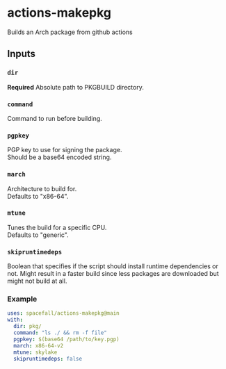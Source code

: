 # actions-makepkg

Builds an Arch package from github actions

## Inputs

### `dir`

**Required** 
Absolute path to PKGBUILD directory.

### `command`

Command to run before building.

### `pgpkey`

PGP key to use for signing the package.  
Should be a base64 encoded string.

### `march`

Architecture to build for.  
Defaults to "x86-64".

### `mtune`

Tunes the build for a specific CPU.  
Defaults to "generic".

### `skipruntimedeps`

Boolean that specifies if the script should install runtime dependencies or not.
Might result in a faster build since less packages are downloaded but might not build at all.

### Example
 ```yml
 uses: spacefall/actions-makepkg@main
 with:
   dir: pkg/
   command: "ls ./ && rm -f file" 
   pgpkey: $(base64 /path/to/key.pgp)
   march: x86-64-v2
   mtune: skylake
   skipruntimedeps: false
 ```
